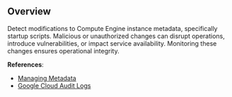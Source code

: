 ## Overview

Detect modifications to Compute Engine instance metadata, specifically startup scripts. Malicious or unauthorized changes can disrupt operations, introduce vulnerabilities, or impact service availability. Monitoring these changes ensures operational integrity.

**References**:
- [Managing Metadata](https://cloud.google.com/compute/docs/storing-retrieving-metadata)
- [Google Cloud Audit Logs](https://cloud.google.com/logging/docs/audit)